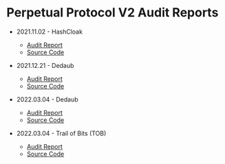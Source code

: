 # Perpetual Protocol V2 Audit Reports

- 2021.11.02 - HashCloak
    - [Audit Report](https://github.com/perpetual-protocol/perp-curie/blob/main/audits/2021.11.02-hashcloak.pdf)
    - [Source Code](https://github.com/perpetual-protocol/perp-curie/tree/audit-hashcloak)

- 2021.12.21 - Dedaub
    - [Audit Report](https://github.com/perpetual-protocol/perp-curie/blob/main/audits/2021.12.21-dedaub.pdf)
    - [Source Code](https://github.com/perpetual-protocol/perp-curie/tree/audit-dedaub)

- 2022.03.04 - Dedaub
    - [Audit Report](https://github.com/perpetual-protocol/perp-curie/blob/main/audits/2022.03.04-dedaub-2.pdf)
    - [Source Code](https://github.com/perpetual-protocol/perp-curie/tree/audit-dedaub-2)

- 2022.03.04 - Trail of Bits (TOB)
    - [Audit Report](https://github.com/perpetual-protocol/perp-curie/blob/main/audits/2022.03.04-tob.pdf)
    - [Source Code](https://github.com/perpetual-protocol/perp-curie/tree/audit-tob)
